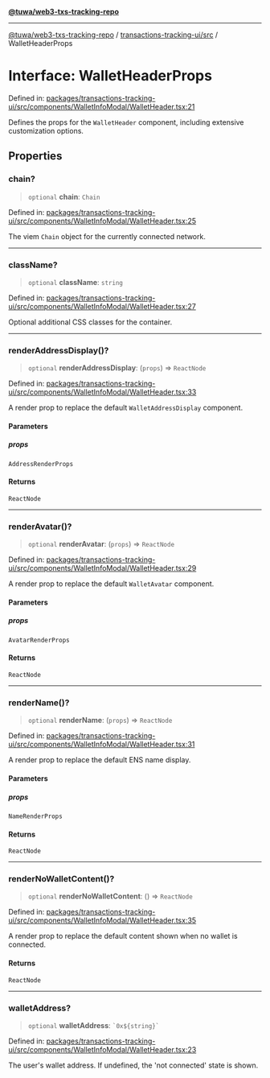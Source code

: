 [**@tuwa/web3-txs-tracking-repo**](../../../README.md)

***

[@tuwa/web3-txs-tracking-repo](../../../README.md) / [transactions-tracking-ui/src](../README.md) / WalletHeaderProps

# Interface: WalletHeaderProps

Defined in: [packages/transactions-tracking-ui/src/components/WalletInfoModal/WalletHeader.tsx:21](https://github.com/TuwaIO/web3-transactions-tracking/blob/main/packages/transactions-tracking-ui/src/components/WalletInfoModal/WalletHeader.tsx#L21)

Defines the props for the `WalletHeader` component, including extensive customization options.

## Properties

### chain?

> `optional` **chain**: `Chain`

Defined in: [packages/transactions-tracking-ui/src/components/WalletInfoModal/WalletHeader.tsx:25](https://github.com/TuwaIO/web3-transactions-tracking/blob/main/packages/transactions-tracking-ui/src/components/WalletInfoModal/WalletHeader.tsx#L25)

The viem `Chain` object for the currently connected network.

***

### className?

> `optional` **className**: `string`

Defined in: [packages/transactions-tracking-ui/src/components/WalletInfoModal/WalletHeader.tsx:27](https://github.com/TuwaIO/web3-transactions-tracking/blob/main/packages/transactions-tracking-ui/src/components/WalletInfoModal/WalletHeader.tsx#L27)

Optional additional CSS classes for the container.

***

### renderAddressDisplay()?

> `optional` **renderAddressDisplay**: (`props`) => `ReactNode`

Defined in: [packages/transactions-tracking-ui/src/components/WalletInfoModal/WalletHeader.tsx:33](https://github.com/TuwaIO/web3-transactions-tracking/blob/main/packages/transactions-tracking-ui/src/components/WalletInfoModal/WalletHeader.tsx#L33)

A render prop to replace the default `WalletAddressDisplay` component.

#### Parameters

##### props

`AddressRenderProps`

#### Returns

`ReactNode`

***

### renderAvatar()?

> `optional` **renderAvatar**: (`props`) => `ReactNode`

Defined in: [packages/transactions-tracking-ui/src/components/WalletInfoModal/WalletHeader.tsx:29](https://github.com/TuwaIO/web3-transactions-tracking/blob/main/packages/transactions-tracking-ui/src/components/WalletInfoModal/WalletHeader.tsx#L29)

A render prop to replace the default `WalletAvatar` component.

#### Parameters

##### props

`AvatarRenderProps`

#### Returns

`ReactNode`

***

### renderName()?

> `optional` **renderName**: (`props`) => `ReactNode`

Defined in: [packages/transactions-tracking-ui/src/components/WalletInfoModal/WalletHeader.tsx:31](https://github.com/TuwaIO/web3-transactions-tracking/blob/main/packages/transactions-tracking-ui/src/components/WalletInfoModal/WalletHeader.tsx#L31)

A render prop to replace the default ENS name display.

#### Parameters

##### props

`NameRenderProps`

#### Returns

`ReactNode`

***

### renderNoWalletContent()?

> `optional` **renderNoWalletContent**: () => `ReactNode`

Defined in: [packages/transactions-tracking-ui/src/components/WalletInfoModal/WalletHeader.tsx:35](https://github.com/TuwaIO/web3-transactions-tracking/blob/main/packages/transactions-tracking-ui/src/components/WalletInfoModal/WalletHeader.tsx#L35)

A render prop to replace the default content shown when no wallet is connected.

#### Returns

`ReactNode`

***

### walletAddress?

> `optional` **walletAddress**: `` `0x${string}` ``

Defined in: [packages/transactions-tracking-ui/src/components/WalletInfoModal/WalletHeader.tsx:23](https://github.com/TuwaIO/web3-transactions-tracking/blob/main/packages/transactions-tracking-ui/src/components/WalletInfoModal/WalletHeader.tsx#L23)

The user's wallet address. If undefined, the 'not connected' state is shown.
